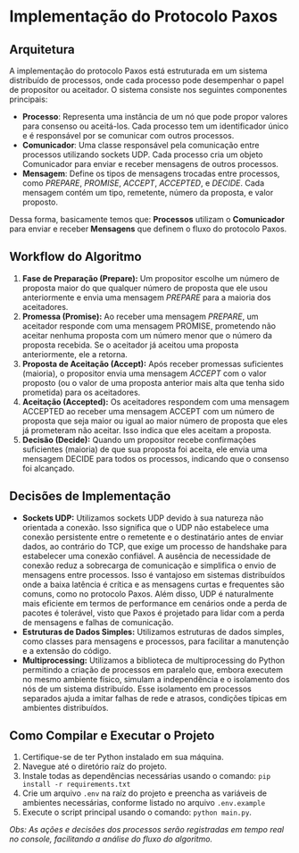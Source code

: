 # Implementação do Protocolo Paxos

## Arquitetura
A implementação do protocolo Paxos está estruturada em um sistema distribuído de processos, onde cada processo pode desempenhar o papel de propositor ou aceitador. O sistema consiste nos seguintes componentes principais:
- **Processo**: Representa uma instância de um nó que pode propor valores para consenso ou aceitá-los. Cada processo tem um identificador único e é responsável por se comunicar com outros processos.
- **Comunicador**: Uma classe responsável pela comunicação entre processos utilizando sockets UDP. Cada processo cria um objeto Comunicador para enviar e receber mensagens de outros processos.
- **Mensagem**: Define os tipos de mensagens trocadas entre processos, como *PREPARE*, *PROMISE*, *ACCEPT*, *ACCEPTED*, e *DECIDE*. Cada mensagem contém um tipo, remetente, número da proposta, e valor proposto.

Dessa forma, basicamente temos que: **Processos** utilizam o **Comunicador** para enviar e receber **Mensagens** que definem o fluxo do protocolo Paxos.

## Workflow do Algoritmo
1. **Fase de Preparação (Prepare):** Um propositor escolhe um número de proposta maior do que qualquer número de proposta que ele usou anteriormente e envia uma mensagem *PREPARE* para a maioria dos aceitadores.
2. **Promessa (Promise):** Ao receber uma mensagem *PREPARE*, um aceitador responde com uma mensagem PROMISE, prometendo não aceitar nenhuma proposta com um número menor que o número da proposta recebida. Se o aceitador já aceitou uma proposta anteriormente, ele a retorna.
3. **Proposta de Aceitação (Accept):** Após receber promessas suficientes (maioria), o propositor envia uma mensagem *ACCEPT* com o valor proposto (ou o valor de uma proposta anterior mais alta que tenha sido prometida) para os aceitadores.
4. **Aceitação (Accepted):** Os aceitadores respondem com uma mensagem ACCEPTED ao receber uma mensagem ACCEPT com um número de proposta que seja maior ou igual ao maior número de proposta que eles já prometeram não aceitar. Isso indica que eles aceitam a proposta.
5. **Decisão (Decide):** Quando um propositor recebe confirmações suficientes (maioria) de que sua proposta foi aceita, ele envia uma mensagem DECIDE para todos os processos, indicando que o consenso foi alcançado.

## Decisões de Implementação
- **Sockets UDP:** Utilizamos sockets UDP devido à sua natureza não orientada a conexão. Isso significa que o UDP não estabelece uma conexão persistente entre o remetente e o destinatário antes de enviar dados, ao contrário do TCP, que exige um processo de handshake para estabelecer uma conexão confiável. A ausência de necessidade de conexão reduz a sobrecarga de comunicação e simplifica o envio de mensagens entre processos. Isso é vantajoso em sistemas distribuídos onde a baixa latência é crítica e as mensagens curtas e frequentes são comuns, como no protocolo Paxos. Além disso, UDP é naturalmente mais eficiente em termos de performance em cenários onde a perda de pacotes é tolerável, visto que Paxos é projetado para lidar com a perda de mensagens e falhas de comunicação.
- **Estruturas de Dados Simples:** Utilizamos estruturas de dados simples, como classes para mensagens e processos, para facilitar a manutenção e a extensão do código.
- **Multiprocessing:** Utilizamos a biblioteca de multiprocessing do Python permitindo a criação de processos em paralelo que, embora executem no mesmo ambiente físico, simulam a independência e o isolamento dos nós de um sistema distribuído. Esse isolamento em processos separados ajuda a imitar falhas de rede e atrasos, condições típicas em ambientes distribuídos. 

## Como Compilar e Executar o Projeto
1. Certifique-se de ter Python instalado em sua máquina.
2. Navegue até o diretório raíz do projeto.
3. Instale todas as dependências necessárias usando o comando: `pip install -r requirements.txt`
4. Crie um arquivo `.env` na raíz do projeto e preencha as variáveis de ambientes necessárias, conforme listado no arquivo `.env.example`
5. Execute o script principal usando o comando: `python main.py`.

*Obs: As ações e decisões dos processos serão registradas em tempo real no console, facilitando a análise do fluxo do algoritmo.*